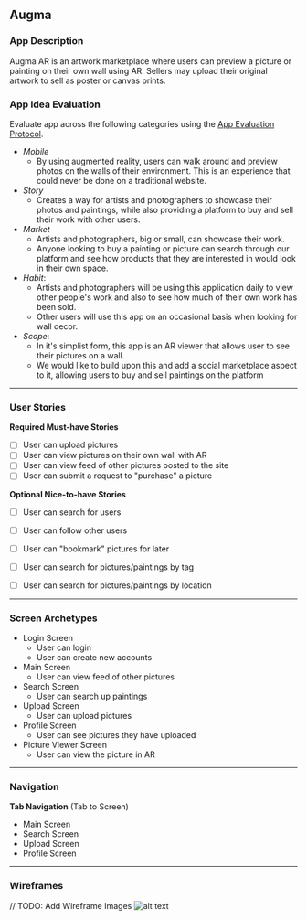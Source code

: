 ## Augma

### App Description
Augma AR is an artwork marketplace where users can preview a picture or painting on their own wall using AR. Sellers may upload their original artwork to sell as poster or canvas prints.

### App Idea Evaluation
Evaluate app across the following categories using the [App Evaluation Protocol](https://courses.codepath.com/courses/ios_university/pages/group_project/01_app_brainstorming_guide).

- *Mobile*
    - By using augmented reality, users can walk around and preview photos on the walls of their environment. This is an experience that could never be done on a traditional website.
- *Story*
    - Creates a way for artists and photographers to showcase their photos and paintings, while also providing a platform to buy and sell their work with other users.
- *Market*
    - Artists and photographers, big or small, can showcase their work. 
    - Anyone looking to buy a painting or picture can search through our platform and see how products that they are interested in would look in their own space.
- *Habit*: 
    - Artists and photographers will be using this application daily to view other people's work and also to see how much of their own work has been sold.
    - Other users will use this app on an occasional basis when looking for wall decor.
- *Scope*:
    - In it's simplist form, this app is an AR viewer that allows user to see their pictures on a wall.
    - We would like to build upon this and add a social marketplace aspect to it, allowing users to buy and sell paintings on the platform

---

### User Stories

**Required Must-have Stories**
- [ ] User can upload pictures  
- [ ] User can view pictures on their own wall with AR  
- [ ] User can view feed of other pictures posted to the site  
- [ ] User can submit a request to "purchase" a picture  

**Optional Nice-to-have Stories**
- [ ] User can search for users
- [ ] User can follow other users
- [ ] User can "bookmark" pictures for later
- [ ] User can search for pictures/paintings by tag
- [ ] User can search for pictures/paintings by location


---
### Screen Archetypes

 * Login Screen
     * User can login
     * User can create new accounts 
 * Main Screen
     * User can view feed of other pictures 
 * Search Screen
     * User can search up paintings 
 * Upload Screen
     * User can upload pictures 
 * Profile Screen
     * User can see pictures they have uploaded
 * Picture Viewer Screen
     * User can view the picture in AR
---
### Navigation

**Tab Navigation** (Tab to Screen)

 * Main Screen
 * Search Screen
 * Upload Screen
 * Profile Screen

---
### Wireframes
// TODO: Add Wireframe Images
![alt text](https://raw.github.com/augmaar/ios-app/tree/master/Augma/wireframes/GalleryView.png)
